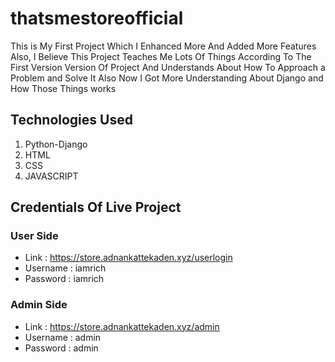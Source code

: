 # thatsmestoreofficial
This is My First Project Which I Enhanced More And Added More Features Also,
I Believe This Project Teaches Me Lots Of Things According To The First Version Version Of Project  And Understands About How To Approach a Problem and Solve It Also Now I Got More Understanding About Django and How Those Things works

Technologies Used
---------------------------

1) Python-Django
2) HTML
3) CSS
4) JAVASCRIPT

Credentials Of Live Project
-------------------------------

### User Side
* Link : https://store.adnankattekaden.xyz/userlogin
* Username : iamrich
* Password : iamrich


### Admin Side
* Link : https://store.adnankattekaden.xyz/admin
* Username : admin
* Password : admin

